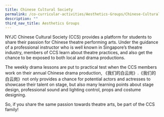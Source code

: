 ```yaml
---
title: Chinese Cultural Society
permalink: /co-curricular-activities/Aesthetics-Groups/Chinese-Cultural-Society
description: ""
third_nav_title: Aesthetics Groups
---
```

NYJC Chinese Cultural Society (CCS) provides a platform for students to share their passion for Chinese theatre performing arts. Under the guidance of a professional instructor who is well known in Singapore’s theatre industry, members of CCS learn about theatre practices, and also get the chance to be exposed to both local and drama productions.

The weekly drama lessons are put to practical test when the CCS members work on their annual Chinese drama production, 《我们的白云岗》.《我们的白云岗》not only provides a chance for potential actors and actresses to showcase their talent on stage, but also many learning points about stage design, professional sound and lighting control, props and costume designing.

So, if you share the same passion towards theatre arts, be part of the CCS family!